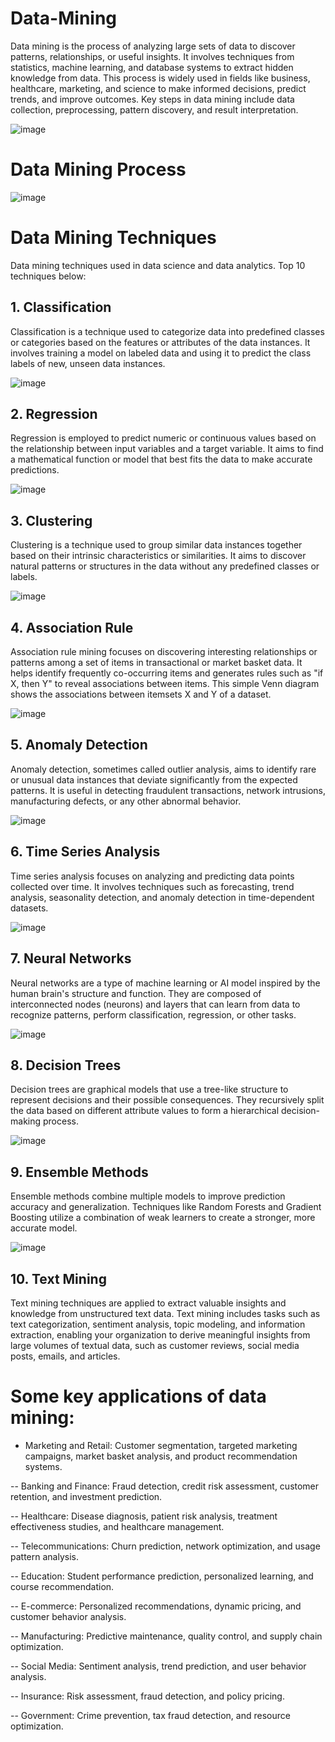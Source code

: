 # Data-Mining
Data mining is the process of analyzing large sets of data to discover patterns, relationships, or useful insights. It involves techniques from statistics, machine learning, and database systems to extract hidden knowledge from data. This process is widely used in fields like business, healthcare, marketing, and science to make informed decisions, predict trends, and improve outcomes. Key steps in data mining include data collection, preprocessing, pattern discovery, and result interpretation.

![image](https://github.com/user-attachments/assets/13e55999-0d57-4ebd-bd8b-de0da0a24ac5)



# Data Mining Process

![image](https://github.com/user-attachments/assets/f788284a-0cbc-43e6-b375-4a6477a6eee7)


# Data Mining Techniques
Data mining techniques used in data science and data analytics. Top 10 techniques below:

## 1. Classification
Classification is a technique used to categorize data into predefined classes or categories based on the features or attributes of the data instances. It involves training a model on labeled data and using it to predict the class labels of new, unseen data instances.

![image](https://github.com/user-attachments/assets/f69070e7-df27-4ad8-8ebe-dd6b41d2be5d)


## 2. Regression
Regression is employed to predict numeric or continuous values based on the relationship between input variables and a target variable. It aims to find a mathematical function or model that best fits the data to make accurate predictions.

![image](https://github.com/user-attachments/assets/eee2b7c3-cbc2-4470-919a-f430cd0b33e4)


## 3. Clustering
Clustering is a technique used to group similar data instances together based on their intrinsic characteristics or similarities. It aims to discover natural patterns or structures in the data without any predefined classes or labels.

![image](https://github.com/user-attachments/assets/6cc537b9-dd8f-4916-b814-77ee647fefa9)


## 4. Association Rule
Association rule mining focuses on discovering interesting relationships or patterns among a set of items in transactional or market basket data. It helps identify frequently co-occurring items and generates rules such as "if X, then Y" to reveal associations between items. This simple Venn diagram shows the associations between itemsets X and Y of a dataset.

![image](https://github.com/user-attachments/assets/48b28d08-3a9f-46b0-8779-74d0743f305c)


## 5. Anomaly Detection
Anomaly detection, sometimes called outlier analysis, aims to identify rare or unusual data instances that deviate significantly from the expected patterns. It is useful in detecting fraudulent transactions, network intrusions, manufacturing defects, or any other abnormal behavior.

![image](https://github.com/user-attachments/assets/62f080f6-77d9-4099-90f4-2a43fecc9886)

## 6. Time Series Analysis
Time series analysis focuses on analyzing and predicting data points collected over time. It involves techniques such as forecasting, trend analysis, seasonality detection, and anomaly detection in time-dependent datasets.

![image](https://github.com/user-attachments/assets/37466989-6eb9-40b7-b9b0-3ebb91b33405)

## 7. Neural Networks
Neural networks are a type of machine learning or AI model inspired by the human brain's structure and function. They are composed of interconnected nodes (neurons) and layers that can learn from data to recognize patterns, perform classification, regression, or other tasks.

![image](https://github.com/user-attachments/assets/7ec8e5ca-44bf-4f0b-87d4-801fe3144b75)

## 8. Decision Trees
Decision trees are graphical models that use a tree-like structure to represent decisions and their possible consequences. They recursively split the data based on different attribute values to form a hierarchical decision-making process.

![image](https://github.com/user-attachments/assets/3ed80f30-801c-430f-98ca-98d473def2ff)

## 9. Ensemble Methods
Ensemble methods combine multiple models to improve prediction accuracy and generalization. Techniques like Random Forests and Gradient Boosting utilize a combination of weak learners to create a stronger, more accurate model.

![image](https://github.com/user-attachments/assets/44d45619-f25d-4471-9b64-bc6a6208ae02)

## 10. Text Mining
Text mining techniques are applied to extract valuable insights and knowledge from unstructured text data. Text mining includes tasks such as text categorization, sentiment analysis, topic modeling, and information extraction, enabling your organization to derive meaningful insights from large volumes of textual data, such as customer reviews, social media posts, emails, and articles.


# Some key applications of data mining:

- Marketing and Retail: Customer segmentation, targeted marketing campaigns, market basket analysis, and product recommendation systems.

-- Banking and Finance: Fraud detection, credit risk assessment, customer retention, and investment prediction.

-- Healthcare: Disease diagnosis, patient risk analysis, treatment effectiveness studies, and healthcare management.

-- Telecommunications: Churn prediction, network optimization, and usage pattern analysis.

-- Education: Student performance prediction, personalized learning, and course recommendation.

-- E-commerce: Personalized recommendations, dynamic pricing, and customer behavior analysis.

-- Manufacturing: Predictive maintenance, quality control, and supply chain optimization.

-- Social Media: Sentiment analysis, trend prediction, and user behavior analysis.

-- Insurance: Risk assessment, fraud detection, and policy pricing.

-- Government: Crime prevention, tax fraud detection, and resource optimization.
